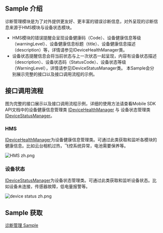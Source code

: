 ## Sample 介绍
诊断管理模块是为了对外提供更友好、更丰富的错误诊断信息，对外呈现的诊断信息来源于HMS模块与设备状态模块。
* HMS模块的错误提醒会呈现设备健康码（Code）、设备健康信息等级（warningLevel）、设备健康信息标题（title）、设备健康信息描述（description）等，详情请参见IDeviceHealthManager类。
* 设备状态提醒信息会将当前状态与上一次状态一起呈现，内容有设备状态描述（description）、设备状态码（StatusCode）、设备状态等级（WarningLevel），详情请参见IDeviceStatusManager类。
本Sample会分别展示完整的接口以及接口调用流程的示例。


## 接口调用流程
图为完整的接口展示以及接口调用流程示例，详细的使用方法请查看Mobile SDK API文档中的设备健康信息管理类 [IDeviceHealthManager](https://developer.dji.com/cn/api-reference-v5/android-api/Components/IDeviceHealthManager/IDeviceHealthManager.html) 与 设备状态管理类 [IDeviceStatusManager](https://developer.dji.com/cn/api-reference-v5/android-api/Components/IDeviceStatusManager/IDeviceStatusManager.html)。

### HMS
[IDeviceHealthManager](https://developer.dji.com/cn/api-reference-v5/android-api/Components/IDeviceHealthManager/IDeviceHealthManager.html)为设备健康信息管理类。可通过此类获取和监听各模块的健康信息。比如云台相机过热，飞控系统异常，电池需要保养等。

![HMS zh.png](https://terra-1-g.djicdn.com/84f990b0bbd145e6a3930de0c55d3b2b/admin/doc/f988ca63-9f12-4d65-92f0-d825b0a08605.png)

### 设备状态
[IDeviceStatusManager](https://developer.dji.com/cn/api-reference-v5/android-api/Components/IDeviceStatusManager/IDeviceStatusManager.html)为设备状态管理类。可通过此类获取和监听设备状态。比如设备未连接，传感器故障，低电量报警等。

![device status zh.png](https://terra-1-g.djicdn.com/84f990b0bbd145e6a3930de0c55d3b2b/admin/doc/51e65b99-5997-4cbb-b621-da01a965f14f.png)


## Sample 获取

[诊断管理 Sample](https://github.com/dji-sdk/Mobile-SDK-Android-V5/tree/dev-sdk-main/SampleCode-V5/android-sdk-v5-sample/src/main/java/dji/sampleV5/aircraft)
